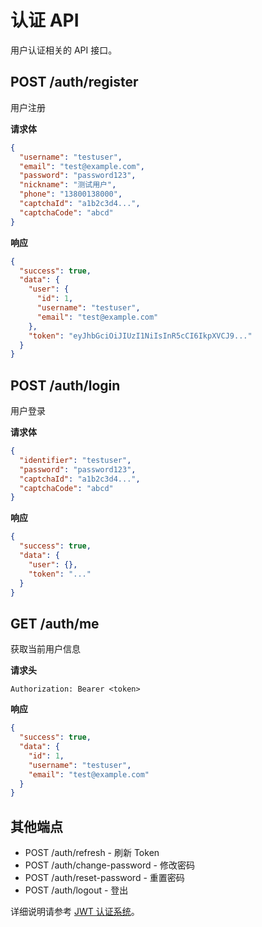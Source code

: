 # 认证 API

用户认证相关的 API 接口。

## POST /auth/register

用户注册

**请求体**
```json
{
  "username": "testuser",
  "email": "test@example.com",
  "password": "password123",
  "nickname": "测试用户",
  "phone": "13800138000",
  "captchaId": "a1b2c3d4...",
  "captchaCode": "abcd"
}
```

**响应**
```json
{
  "success": true,
  "data": {
    "user": {
      "id": 1,
      "username": "testuser",
      "email": "test@example.com"
    },
    "token": "eyJhbGciOiJIUzI1NiIsInR5cCI6IkpXVCJ9..."
  }
}
```

## POST /auth/login

用户登录

**请求体**
```json
{
  "identifier": "testuser",
  "password": "password123",
  "captchaId": "a1b2c3d4...",
  "captchaCode": "abcd"
}
```

**响应**
```json
{
  "success": true,
  "data": {
    "user": {},
    "token": "..."
  }
}
```

## GET /auth/me

获取当前用户信息

**请求头**
```
Authorization: Bearer <token>
```

**响应**
```json
{
  "success": true,
  "data": {
    "id": 1,
    "username": "testuser",
    "email": "test@example.com"
  }
}
```

## 其他端点

- POST /auth/refresh - 刷新 Token
- POST /auth/change-password - 修改密码
- POST /auth/reset-password - 重置密码
- POST /auth/logout - 登出

详细说明请参考 [JWT 认证系统](/features/auth)。

